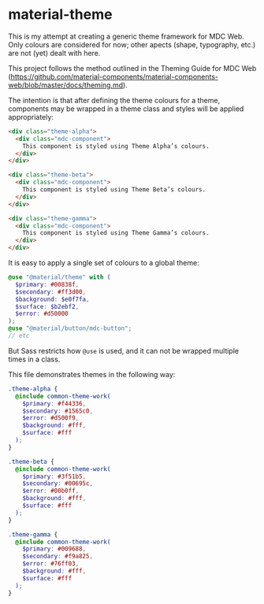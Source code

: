 # material-theme
This is my attempt at creating a generic theme framework for MDC Web. Only colours are considered for now; other apects (shape, typography, etc.) are not (yet) dealt with here.

This project follows the method outlined in the Theming Guide for MDC Web (https://github.com/material-components/material-components-web/blob/master/docs/theming.md).

The intention is that after defining the theme colours for a theme, components may be wrapped in a theme class and styles will be applied appropriately:

```html
<div class="theme-alpha">
  <div class="mdc-component">
    This component is styled using Theme Alpha’s colours.
  </div>
</div>

<div class="theme-beta">
  <div class="mdc-component">
    This component is styled using Theme Beta’s colours.
  </div>
</div>

<div class="theme-gamma">
  <div class="mdc-component">
    This component is styled using Theme Gamma’s colours.
  </div>
</div>
```

It is easy to apply a single set of colours to a global theme:
```scss
@use "@material/theme" with (
  $primary: #00838f,
  $secondary: #ff3d00,
  $background: $e0f7fa,
  $surface: $b2ebf2,
  $error: #d50000
);
@use "@material/button/mdc-button";
// etc
```
But Sass restricts how `@use` is used, and it can not be wrapped multiple times in a class.

This file demonstrates themes in the following way:
```scss
.theme-alpha {
  @include common-theme-work(
    $primary: #f44336,
    $secondary: #1565c0,
    $error: #d500f9,
    $background: #fff,
    $surface: #fff
  );
}

.theme-beta {
  @include common-theme-work(
    $primary: #3f51b5,
    $secondary: #00695c,
    $error: #00b0ff,
    $background: #fff,
    $surface: #fff
  );
}

.theme-gamma {
  @include common-theme-work(
    $primary: #009688,
    $secondary: #f9a825,
    $error: #76ff03,
    $background: #fff,
    $surface: #fff
  );
}
```

